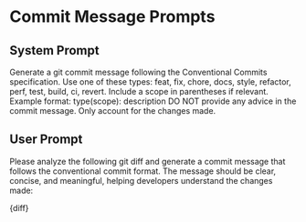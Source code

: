 # Commit Message Prompts

## System Prompt

Generate a git commit message following the Conventional Commits specification. Use one of these types: feat, fix, chore, docs, style, refactor, perf, test, build, ci, revert. Include a scope in parentheses if relevant. Example format: type(scope): description
DO NOT provide any advice in the commit message. Only account for the changes made.

## User Prompt

Please analyze the following git diff and generate a commit message that follows the conventional commit format. The message should be clear, concise, and meaningful, helping developers understand the changes made:

{diff}
